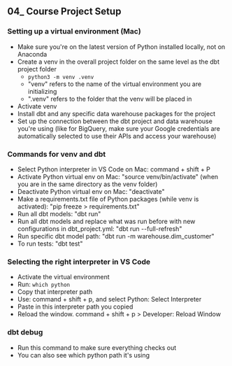 ## 04_ Course Project Setup

### Setting up a virtual environment (Mac)
- Make sure you're on the latest version of Python installed locally, not on Anaconda
- Create a venv in the overall project folder on the same level as the dbt project folder
  - `python3 -m venv .venv`
  - "venv" refers to the name of the virtual environment you are initializing
  - ".venv" refers to the folder that the venv will be placed in
- Activate venv
- Install dbt and any specific data warehouse packages for the project
- Set up the connection between the dbt project and data warehouse you're using (like for BigQuery, make sure your Google credentials are automatically selected to use their APIs and access your warehouse)

### Commands for venv and dbt
- Select Python interpreter in VS Code on Mac: command + shift + P
- Activate Python virtual env on Mac: "source venv/bin/activate" (when you are in the same directory as the venv folder)
- Deactivate Python virtual env on Mac: "deactivate"
- Make a requirements.txt file of Python packages (while venv is activated): "pip freeze > requirements.txt"
- Run all dbt models: "dbt run"
- Run all dbt models and replace what was run before with new configurations in dbt_project.yml: "dbt run --full-refresh"
- Run specific dbt model path: "dbt run -m warehouse.dim_customer"
- To run tests: "dbt test"

### Selecting the right interpreter in VS Code
- Activate the virtual environment
- Run: `which python`
- Copy that interpreter path
- Use: command + shift + p, and select Python: Select Interpreter
- Paste in this interpreter path you copied
- Reload the window. command + shift + p > Developer: Reload Window

### dbt debug
- Run this command to make sure everything checks out
- You can also see which python path it's using